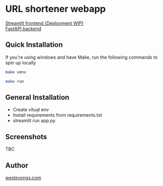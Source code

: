 # URL shortener webapp

[Streamlit frontend (Deployment WIP)](https://wesleyongs-url-shortener-frontend-app-r9adc3.streamlitapp.com/) \
[FastAPI backend](http://ec2-13-212-176-7.ap-southeast-1.compute.amazonaws.com/docs)

## Quick Installation

If you're using windows and have Make, run the following commands to spin up locally
```bash
make venv
```
```bash
make run
```

## General Installation

- Create vitual env
- Install requirements from requirements.txt
- streamlit run app.py

## Screenshots
TBC

## Author
[wesleyongs.com](https:wesleyongs.com)
